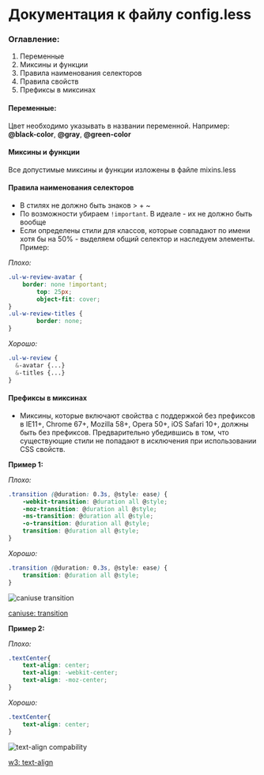 # Документация к файлу config.less

### Оглавление:
1. Переменные
2. Миксины и функции
3. Правила наименования селекторов
4. Правила свойств
5. Префиксы в миксинах

#### Переменные:
Цвет необходимо указывать в названии переменной. Например:  
**@black-color**, **@gray**, **@green-color**

#### Миксины и функции
Все допустимые миксины и функции изложены в файле mixins.less

#### Правила наименования селекторов
* В стилях не должно быть знаков > + ~
* По возможности убираем `!important`. В идеале - их не должно быть вообще
* Если определены стили для классов, которые совпадают по имени хотя бы на 50% - выделяем общий селектор и наследуем элементы. Пример:  

_Плохо:_
```css
.ul-w-review-avatar {     
    border: none !important;    
		top: 25px;    
		object-fit: cover;    
}   
.ul-w-review-titles {   
		border: none;   
}   
```

_Хорошо:_
```css
.ul-w-review {    
  &-avatar {...}    
  &-titles {...}    
}   
```

#### Префиксы в миксинах
* Миксины, которые включают свойства с поддержкой  без префиксов в IE11+, Chrome 67+, Mozilla 58+, Opera 50+, iOS Safari 10+, должны быть без префиксов. Предварительно убедившись в том, что существующие стили не попадают в исключения при использовании CSS свойств.

__Пример 1:__

_Плохо:_
```css
.transition (@duration: 0.3s, @style: ease) {
	-webkit-transition: @duration all @style;
	-moz-transition: @duration all @style;
	-ms-transition: @duration all @style;
	-o-transition: @duration all @style;
	transition: @duration all @style;
}
```

_Хорошо:_
```css
.transition (@duration: 0.3s, @style: ease) {
	transition: @duration all @style;
}
```

![caniuse transition](http://dl3.joxi.net/drive/2018/10/31/0032/1904/2115440/40/cd6cd4190b.jpg)

[caniuse: transition](https://caniuse.com/#search=transition)

__Пример 2:__

_Плохо:_
```css
.textCenter{
	text-align: center;
	text-align: -webkit-center; 
	text-align: -moz-center;
}
```

_Хорошо:_
```css
.textCenter{
	text-align: center;
}
```

![text-align compability](http://dl3.joxi.net/drive/2018/10/31/0032/1904/2115440/40/1846ba3a03.jpg)


[w3: text-align](https://developer.mozilla.org/en-US/docs/Web/CSS/text-align)
